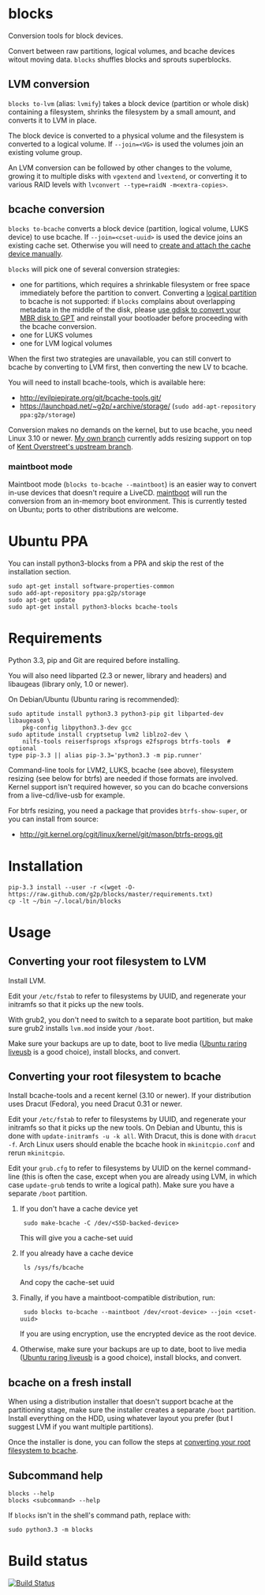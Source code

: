 # blocks

Conversion tools for block devices.

Convert between raw partitions, logical volumes, and bcache devices
witout moving data.  `blocks` shuffles blocks and sprouts superblocks.

## LVM conversion

`blocks to-lvm` (alias: `lvmify`) takes a block device (partition or
whole disk) containing a filesystem, shrinks the filesystem by a small
amount, and converts it to LVM in place.

The block device is converted to a physical volume and the filesystem is
converted to a logical volume.  If `--join=<VG>` is used the volumes
join an existing volume group.

An LVM conversion can be followed by other changes to the volume,
growing it to multiple disks with `vgextend` and `lvextend`, or
converting it to various RAID levels with `lvconvert --type=raidN
-m<extra-copies>`.

## bcache conversion

`blocks to-bcache` converts a block device (partition, logical volume,
LUKS device) to use bcache.  If `--join=<cset-uuid>` is used the device
joins an existing cache set.  Otherwise you will need to [create
and attach the cache device
manually](http://evilpiepirate.org/git/linux-bcache.git/tree/Documentation/bcache.txt?h=bcache-dev#n80).

`blocks` will pick one of several conversion strategies:

* one for partitions, which requires a shrinkable filesystem or free space
immediately before the partition to convert.  Converting a [logical partition](
https://en.wikipedia.org/wiki/Extended_boot_record)
to bcache is not supported:  if `blocks` complains about overlapping metadata
in the middle of the disk, please [use gdisk to convert your MBR disk to GPT](
http://falstaff.agner.ch/2012/11/20/convert-mbr-partition-table-to-gpt-ubuntu/)
and reinstall your bootloader before proceeding with the bcache conversion.
* one for LUKS volumes
* one for LVM logical volumes

When the first two strategies are unavailable, you can still convert
to bcache by converting to LVM first, then converting the new LV to
bcache.

You will need to install bcache-tools, which is available here:

* <http://evilpiepirate.org/git/bcache-tools.git/>
* <https://launchpad.net/~g2p/+archive/storage/> (`sudo add-apt-repository ppa:g2p/storage`)

Conversion makes no demands on the kernel, but to use bcache, you need
Linux 3.10 or newer.  [My own branch](https://github.com/g2p/linux/commits/for-3.11/bcache) currently adds
resizing support on top of [Kent Overstreet's upstream branch](http://evilpiepirate.org/git/linux-bcache.git/).

### maintboot mode

Maintboot mode (`blocks to-bcache --maintboot`) is an easier way
to convert in-use devices that doesn't require a LiveCD.
[maintboot](https://github.com/g2p/maintboot) will run
the conversion from an in-memory boot environment.
This is currently tested on Ubuntu; ports to other
distributions are welcome.

# Ubuntu PPA

You can install python3-blocks from a PPA and skip the rest
of the installation section.

    sudo apt-get install software-properties-common
    sudo add-apt-repository ppa:g2p/storage
    sudo apt-get update
    sudo apt-get install python3-blocks bcache-tools

# Requirements

Python 3.3, pip and Git are required before installing.

You will also need libparted (2.3 or newer, library and headers) and
libaugeas (library only, 1.0 or newer).

On Debian/Ubuntu (Ubuntu raring is recommended):

    sudo aptitude install python3.3 python3-pip git libparted-dev libaugeas0 \
        pkg-config libpython3.3-dev gcc
    sudo aptitude install cryptsetup lvm2 liblzo2-dev \
        nilfs-tools reiserfsprogs xfsprogs e2fsprogs btrfs-tools  # optional
    type pip-3.3 || alias pip-3.3='python3.3 -m pip.runner'

Command-line tools for LVM2, LUKS, bcache (see above), filesystem
resizing (see below for btrfs) are needed if those formats are involved.
Kernel support isn't required however, so you can do bcache conversions
from a live-cd/live-usb for example.

For btrfs resizing, you need a package that provides `btrfs-show-super`,
or you can install from source:

* <http://git.kernel.org/cgit/linux/kernel/git/mason/btrfs-progs.git>

# Installation

    pip-3.3 install --user -r <(wget -O- https://raw.github.com/g2p/blocks/master/requirements.txt)
    cp -lt ~/bin ~/.local/bin/blocks

# Usage

## Converting your root filesystem to LVM

Install LVM.

Edit your `/etc/fstab` to refer to filesystems by UUID, and regenerate
your initramfs so that it picks up the new tools.

With grub2, you don't need to switch to a separate boot
partition, but make sure grub2 installs `lvm.mod` inside your `/boot`.

Make sure your backups are up to date, boot to live media ([Ubuntu raring
liveusb](http://cdimage.ubuntu.com/daily-live/current/) is a good
choice), install blocks, and convert.

## Converting your root filesystem to bcache

Install bcache-tools and a recent kernel (3.10 or newer).
If your distribution uses Dracut (Fedora), you need Dracut 0.31 or newer.

Edit your `/etc/fstab` to refer to filesystems by UUID, and regenerate
your initramfs so that it picks up the new tools.
On Debian and Ubuntu, this is done with `update-initramfs -u -k all`.
With Dracut, this is done with `dracut -f`.
Arch Linux users should enable the bcache hook in `mkinitcpio.conf`
and rerun `mkinitcpio`.

Edit your `grub.cfg` to refer to filesystems by UUID on the kernel
command-line (this is often the case, except when you are already using
LVM, in which case `update-grub` tends to write a logical path).  Make
sure you have a separate `/boot` partition.

1. If you don't have a cache device yet

        sudo make-bcache -C /dev/<SSD-backed-device>
   This will give you a cache-set uuid

2. If you already have a cache device

        ls /sys/fs/bcache
   And copy the cache-set uuid

3. Finally, if you have a maintboot-compatible distribution, run:

        sudo blocks to-bcache --maintboot /dev/<root-device> --join <cset-uuid>
   If you are using encryption, use the encrypted device as the root device.

4. Otherwise,
make sure your backups are up to date, boot to live media ([Ubuntu raring
liveusb](http://cdimage.ubuntu.com/daily-live/current/) is a good
choice), install blocks, and convert.

## bcache on a fresh install

When using a distribution installer that doesn't support bcache
at the partitioning stage, make sure the installer creates a
separate `/boot` partition.  Install everything on the HDD,
using whatever layout you prefer (but I suggest LVM if you want
multiple partitions).

Once the installer is done, you can follow the steps at
[converting your root filesystem to bcache](#converting-your-root-filesystem-to-bcache).

## Subcommand help

    blocks --help
    blocks <subcommand> --help

If `blocks` isn't in the shell's command path, replace with:

    sudo python3.3 -m blocks

# Build status

[![Build Status](https://travis-ci.org/g2p/blocks.png)](https://travis-ci.org/g2p/blocks)

